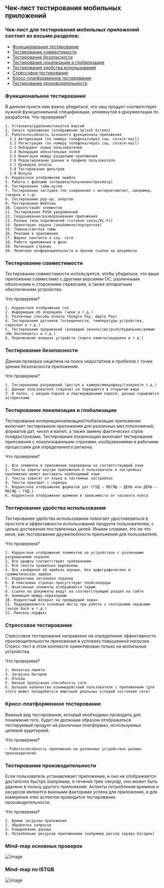 ## Чек-лист тестирования мобильных приложений

### Чек-лист для тестирования мобильных приложений состоит из восьми разделов:
- [Функциональное тестирование](#функциональное-тестирование)
- [Тестирование совместимости](#тестирование-совместимости)
- [Тестирование безопасности](#тестирование-безопасности)
- [Тестирование локализации и глобализации](#тестирование-локализации-и-глобализации)
- [Тестирование удобства использования](#тестирование-удобства-использования)
- [Стрессовое тестирование](#стрессовое-тестирование)
- [Кросс-платформенное тестирование](#кросс-платформенное-тестирование)
- [Тестирование производительности](#тестирование-производительности)

### Функциональное тестирование

В данном пункте нам важно убедиться, что наш продукт соответствует нужной функциональной спецификации, упомянутой в документации по разработке.
Что проверяем?

```
1. Установка/удаление/накатка версий
2. Запуск приложения (отображение Splash Screen)
3. Работоспособность основного функционала приложения
  3.1 Авторизация (по номеру телефона/через соц. сети/e-mail)
  3.2 Регистрация (по номеру телефона/через соц. сети/e-mail)
  3.3 Онбординг новых пользователей
  3.4 Валидация обязательных полей
  3.5 Навигация между разделами приложения
  3.6 Редактирование данных в профиле пользователя
  3.7 Проверка оплаты
  3.8 Тестирование фильтров
  3.9 Бонусы
4. Корректное отображение ошибок
5. Работа с файлами (отправка/получение/просмотр)
6. Тестирование тайм-аутов
7. Тестирование заглушек (не соединения с интернетом/нет, например, товаров и т.д)
8. Тестирование pop-up, алертов
9. Тестирование WebView
10. Скролл/свайп элементов
11. Тестирование PUSH уведомлений
12. Сворачивание/разворачивание приложения
13. Разные типы подключений (сотовая связь/Wi-Fi)
14. Ориентация экрана (альбомная/портретная)
15. Темная/светлая темы
16. Реклама в приложении
17. Шаринг контента в соц. сети
18. Работа приложения в фоне
19. Пагинация страниц
20. Политики конфиденциальности и прочие ссылки на документы
```

### Тестирование совместимости

Тестирование совместимости используется, чтобы убедиться, что ваше приложение совместимо с другими версиями ОС, различными оболочками и сторонними сервисами, а также аппаратным обеспечением устройства.

Что проверяем?
```
1. Корректное отображение гео
2. Информации об операциях (чеки и т.д.)
3. Различные способы оплаты (Google Pay, Apple Pay)
4. Тестирование датчиков (освещенности, температуры устройства, гироскоп и т.д.)
5. Тестирование прерываний (входящий звонок/смс/push/будильник/режим «Не беспокоить» и т.д.)
6. Подключение внешних устройств (карта памяти/наушники и т.д.)
```

### Тестирование безопасности

Данная проверка нацелена на поиск недостатков и пробелов с точки зрения безопасности приложения.

Что проверяем?
```
1. Тестирование разрешений (доступ к камере/микрофону/галерее/и т.д.)
2. Данные пользователя (пароли) не передаются в открытом виде
3. В полях, с вводом пароля и подтверждением пароля, данные скрываются астерисками
```

### Тестирование локализации и глобализации

Тестирование интернационализации/глобализации приложения включает тестирование приложения для различных местоположений, форматов дат, чисел и валют, а также замену фактических строк псевдостроками. Тестирование локализации включает тестирование приложения с локализованными строками, изображениями и рабочими процессами для определенного региона.

Что проверяем?
```
1. Все элементы в приложении переведены на соответствующий язык
2. Тексты зашиты внутри приложения и пользователь в настройках приложения может выставить необходимый язык
3. Тексты зависят от языка в системных настройках
4. Тексты приходят с сервера
5. Корректное отображение форматов дат (ГОД — МЕСЯЦ — ДЕНЬ или ДЕНЬ — МЕСЯЦ — ГОД.)
6. Корректное отображение времени в зависимости от часового пояса
```

### Тестирование удобства использования

Тестирование удобства использования помогает удостовериться в простоте и эффективности использования продукта пользователем, с целью достижения поставленных целей. Иными словами, это не что иное, как тестирование дружелюбности приложения для пользователя.

Что проверяем?
```
1. Корректное отображение элементов на устройствах с различными разрешениями экранов
2. Все шрифты соответствуют требованиям
3. Все тексты правильно выровнены
4. Все сообщения об ошибках верные, без орфографических и грамматических ошибок
5. Корректные заголовки экранов
6. В поисковых строках присутствуют плейсхолдеры
7. Неактивные элементы отображаются серым
8. Ссылки на документы ведут на соответствующий раздел на сайте
9. Анимация между переходами
10. Корректный возврат на предыдущий экран
11. Поддерживаются основные жесты при работе с сенсорными экранами (swipe back и т.д.)
12. Пиксель-перфект
```

### Стрессовое тестирование

Стрессовое тестирование направлено на определение эффективности производительности приложения в условиях повышенной нагрузки. Стресс-тест в этом контексте ориентирован только на мобильные устройства.

Что проверяем?

```1. Высокая загрузка центрального процессора
2. Нехватка памяти
3. Загрузка батареи
4. Отказы
5. Низкая пропускная способность сети
6. Большое количество взаимодействий пользователя с приложением (для этого может понадобиться имитация реальных условий состояния сети)
```

### Кросс-платформенное тестирование

Важный вид тестирования, который необходимо проводить для понимания того, будет ли должным образом отображаться тестируемый продукт на различных платформах, используемых целевой аудиторией.

Что проверяем?
```
— Работоспособность приложения на различных устройствах разных производителей
```

### Тестирование производительности

Если пользователь устанавливает приложение, и оно не отображается достаточно быстро (например, в течение трех секунд), оно может быть удалено в пользу другого приложения. Аспекты потребления времени и ресурсов являются важными факторами успеха для приложения, и для измерения этих аспектов проводится тестирование производительности.

Что проверяем?
```
1. Время загрузки приложения
2. Обработка запросов
3. Кэширование данных
4. Потребление ресурсов приложением (например расход заряда батареи)
```


### Mind-map основных проверок
  ![image](https://github.com/dz-artsiukh/QA_Course/assets/117485665/64525720-8ed3-4d61-8265-74a38bc3aba9)


### Mind-map по ISTQB
![image](https://github.com/dz-artsiukh/QA_Course/assets/117485665/fbb1846c-7ee5-488c-83f5-c85dfe34611f)
